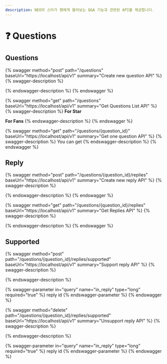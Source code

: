 ```yaml
---
description: NEO의 스타가 팬에게 물어보는 Q&A 기능과 관련된 API를 제공합니다.
---
```


# ❓ Questions

## Questions

{% swagger method="post" path="/questions" baseUrl="https://localhost/api/v1" summary="Create new question API" %}
{% swagger-description %}

{% endswagger-description %}
{% endswagger %}



{% swagger method="get" path="/questions" baseUrl="https://localhost/api/v1" summary="Get Questions List API" %}
{% swagger-description %}
**For Star**



**For Fans**
{% endswagger-description %}
{% endswagger %}



{% swagger method="get" path="/questions/{question_id}" baseUrl="https://localhost/api/v1" summary="Get one question API" %}
{% swagger-description %}
You can get 
{% endswagger-description %}
{% endswagger %}



## Reply

{% swagger method="post" path="/questions/{question_id}/replies" baseUrl="https://localhost/api/v1" summary="Create new reply API" %}
{% swagger-description %}

{% endswagger-description %}
{% endswagger %}



{% swagger method="get" path="/questions/{question_id}/replies" baseUrl="https://localhost/api/v1" summary="Get Replies API" %}
{% swagger-description %}

{% endswagger-description %}
{% endswagger %}



## Supported

{% swagger method="post" path="/questions/{question_id}/replies/supported" baseUrl="https://localhost/api/v1" summary="Support reply API" %}
{% swagger-description %}

{% endswagger-description %}

{% swagger-parameter in="query" name="in_reply" type="long" required="true" %}
reply id
{% endswagger-parameter %}
{% endswagger %}



{% swagger method="delete" path="/questions/{question_id}/replies/supported" baseUrl="https://localhost/api/v1" summary="Unsupport reply API" %}
{% swagger-description %}

{% endswagger-description %}

{% swagger-parameter in="query" name="in_reply" type="long" required="true" %}
reply id
{% endswagger-parameter %}
{% endswagger %}
